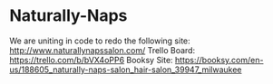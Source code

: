 # Naturally-Naps
We are uniting in code to redo the following site: http://www.naturallynapssalon.com/
Trello Board: https://trello.com/b/bVX4oPP6
Booksy Site: https://booksy.com/en-us/188605_naturally-naps-salon_hair-salon_39947_milwaukee




